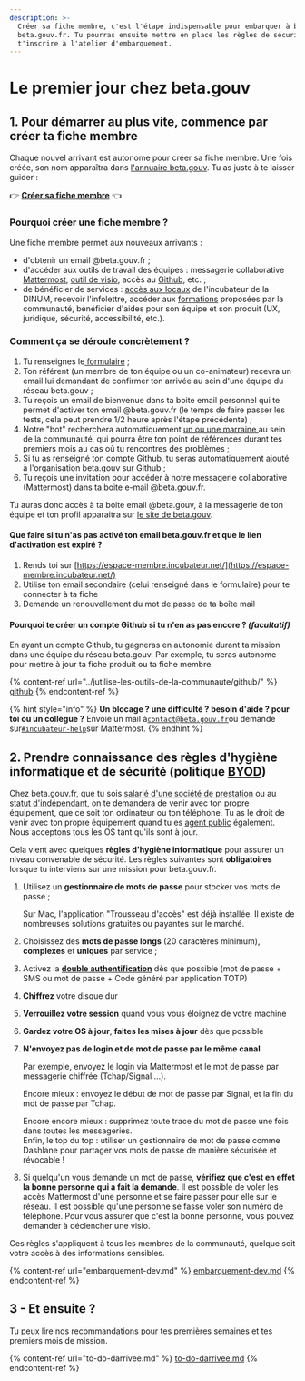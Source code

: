 ```yaml
---
description: >-
  Créer sa fiche membre, c'est l'étape indispensable pour embarquer à bord de
  beta.gouv.fr. Tu pourras ensuite mettre en place les règles de sécurité et
  t'inscrire à l'atelier d'embarquement.
---
```


# Le premier jour chez beta.gouv

## 1. Pour démarrer au plus vite, commence par créer ta fiche membre

Chaque nouvel arrivant est autonome pour créer sa fiche membre. Une fois créée, son nom apparaîtra dans [l'annuaire beta.gouv](https://beta.gouv.fr/communaute/annuaire). Tu as juste à te laisser guider :

👉 [**Créer sa fiche membre**](https://espace-membre.incubateur.net/onboarding) 👈

### Pourquoi créer une fiche membre ?

Une fiche membre permet aux nouveaux arrivants :

* d'obtenir un email @beta.gouv.fr ;
* d'accéder aux outils de travail des équipes : messagerie collaborative [Mattermost](../jutilise-les-outils-de-la-communaute/mattermost/), [outil de visio](../jutilise-les-outils-de-la-communaute/faire-une-visio/), accès au [Github](../jutilise-les-outils-de-la-communaute/github/), etc. ;
* de bénéficier de services : [accès aux locaux](../../decouvrir-les-guides-des-autres-incubateurs/incubateur-de-la-dinum/locaux/badge-pour-travailler-a-segur/) de l'incubateur de la DINUM, recevoir l'infolettre, accéder aux [formations](../se-former/) proposées par la communauté, bénéficier d'aides pour son équipe et son produit (UX, juridique, sécurité, accessibilité, etc.).

### Comment ça se déroule concrètement ?

1. Tu renseignes le[ formulaire](https://espace-membre.incubateur.net/onboarding) ;
2. Ton référent (un membre de ton équipe ou un co-animateur) recevra un email lui demandant de confirmer ton arrivée au sein d'une équipe du réseau beta.gouv ;
3. Tu reçois un email de bienvenue dans ta boite email personnel qui te permet d'activer ton email @beta.gouv.fr (le temps de faire passer les tests, cela peut prendre 1/2 heure après l'étape précédente) ;
4. Notre "bot" recherchera automatiquement [un ou une marraine ](broken-reference)au sein de la communauté, qui pourra être ton point de références durant tes premiers mois au cas où tu rencontres des problèmes ;
5. Si tu as renseigné ton compte Github, tu seras automatiquement ajouté à l'organisation beta.gouv sur Github ;
6. Tu reçois une invitation pour accéder à notre messagerie collaborative (Mattermost) dans ta boite e-mail @beta.gouv.fr.

Tu auras donc accès à ta boite email @beta.gouv, à la messagerie de ton équipe et ton profil apparaitra sur [le site de beta.gouv](https://beta.gouv.fr/communaute/).

#### Que faire si tu n'as pas activé ton email beta.gouv.fr et que le lien d'activation est expiré ?

1. Rends toi sur [https://espace-membre.incubateur.net/](https://espace-membre.incubateur.net/)
2. Utilise ton email secondaire (celui renseigné dans le formulaire) pour te connecter à ta fiche
3. Demande un renouvellement du mot de passe de ta boîte mail

#### Pourquoi te créer un compte Github si tu n'en as pas encore ? _**(facultatif)**_

En ayant un compte Github, tu gagneras en autonomie durant ta mission dans une équipe du réseau beta.gouv. Par exemple, tu seras autonome pour mettre à jour ta fiche produit ou ta fiche membre.

{% content-ref url="../jutilise-les-outils-de-la-communaute/github/" %}
[github](../jutilise-les-outils-de-la-communaute/github/)
{% endcontent-ref %}

{% hint style="info" %}
**Un blocage ? une difficulté ? besoin d'aide ? pour toi ou un collègue ?** Envoie un mail à[`contact@beta.gouv.fr`](mailto:contact@beta.gouv.Fr)ou demande sur[`#incubateur-help`](https://mattermost.incubateur.net/betagouv/channels/incubateur-help)sur Mattermost.
{% endhint %}

## 2. Prendre connaissance des règles d'hygiène informatique et de sécurité (politique [BYOD](https://fr.wikipedia.org/wiki/Bring\_your\_own\_device))

Chez beta.gouv.fr, que tu sois [salarié d'une société de prestation](../actions-transverses/sengager-dans-une-action-transverse/salaries-des-societes-de-prestation.md) ou au [statut d'indépendant](../actions-transverses/sengager-dans-une-action-transverse/independants-freelances.md), on te demandera de venir avec ton propre équipement, que ce soit ton ordinateur ou ton téléphone. Tu as le droit de venir avec ton propre équipement quand tu es [agent public](../actions-transverses/les-differents-statuts/fonctionnaires-et-contractuels-de-la-fonction-publique.md) également. Nous acceptons tous les OS tant qu'ils sont à jour.

Cela vient avec quelques **règles d'hygiène informatique** pour assurer un niveau convenable de sécurité. Les règles suivantes sont **obligatoires** lorsque tu interviens sur une mission pour beta.gouv.fr.

1.  Utilisez un **gestionnaire de mots de passe** pour stocker vos mots de passe ;

    Sur Mac, l'application "Trousseau d'accès" est déjà installée. Il existe de nombreuses solutions gratuites ou payantes sur le marché.
2. Choisissez des **mots de passe longs** (20 caractères minimum), **complexes** et **uniques** par service ;
3. Activez la [**double authentification**](https://fr.wikipedia.org/wiki/Double\_authentification) dès que possible (mot de passe + SMS ou mot de passe + Code généré par application TOTP)
4. **Chiffrez** votre disque dur
5. **Verrouillez votre session** quand vous vous éloignez de votre machine
6. **Gardez votre OS à jour**, **faites les mises à jour** dès que possible
7.  **N'envoyez pas de login et de mot de passe par le même canal**

    Par exemple, envoyez le login via Mattermost et le mot de passe par messagerie chiffrée (Tchap/Signal ...).

    Encore mieux : envoyez le début de mot de passe par Signal, et la fin du mot de passe par Tchap.

    Encore encore mieux : supprimez toute trace du mot de passe une fois dans toutes les messageries.\
    Enfin, le top du top : utiliser un gestionnaire de mot de passe comme Dashlane pour partager vos mots de passe de manière sécurisée et révocable !
8. Si quelqu'un vous demande un mot de passe, **vérifiez que c'est en effet la bonne personne qui a fait la demande**. Il est possible de voler les accès Mattermost d'une personne et se faire passer pour elle sur le réseau. Il est possible qu'une personne se fasse voler son numéro de téléphone. Pour vous assurer que c'est la bonne personne, vous pouvez demander à déclencher une visio.

Ces règles s'appliquent à tous les membres de la communauté, quelque soit votre accès à des informations sensibles.

{% content-ref url="embarquement-dev.md" %}
[embarquement-dev.md](embarquement-dev.md)
{% endcontent-ref %}

## 3 - Et ensuite ?

Tu peux lire nos recommandations pour tes premières semaines et tes premiers mois de mission.

{% content-ref url="to-do-darrivee.md" %}
[to-do-darrivee.md](to-do-darrivee.md)
{% endcontent-ref %}
